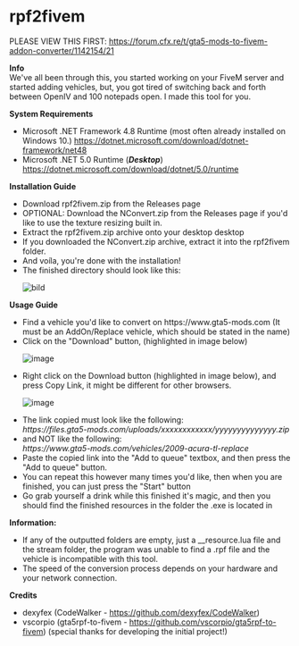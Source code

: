 <h1>rpf2fivem</h1>

PLEASE VIEW THIS FIRST: https://forum.cfx.re/t/gta5-mods-to-fivem-addon-converter/1142154/21

<b>Info</b>\
We've all been through this, you started working on your FiveM server and started adding vehicles, but, you got tired of switching back and forth between OpenIV and 100 notepads open. I made this tool for you.


<b>System Requirements</b>
- Microsoft .NET Framework 4.8 Runtime (most often already installed on Windows 10.)
https://dotnet.microsoft.com/download/dotnet-framework/net48
- Microsoft .NET 5.0 Runtime (***Desktop***)
https://dotnet.microsoft.com/download/dotnet/5.0/runtime


<b>Installation Guide</b>
<ul>
  <li>Download rpf2fivem.zip from the Releases page</li>
  <li>OPTIONAL: Download the NConvert.zip from the Releases page if you'd like to use the texture resizing built in.</li>
  <li>Extract the rpf2fivem.zip archive onto your desktop desktop</li>
  <li>If you downloaded the NConvert.zip archive, extract it into the rpf2fivem folder.</li>
  <li>And voíla, you're done with the installation!</li>
  <li>The finished directory should look like this:</li>
  
  ![bild](https://user-images.githubusercontent.com/38162785/128943774-0da58efa-baed-4b85-a354-6501a956e07b.png)

</ul>
  
  
<b>Usage Guide</b>
<ul>
  <li>Find a vehicle you'd like to convert on https://www.gta5-mods.com (It must be an AddOn/Replace vehicle, which should be stated in the name)</li>
  <li>Click on the "Download" button, (highlighted in image below)</li>

  ![image](https://user-images.githubusercontent.com/38162785/128640396-026c33eb-34a4-4021-809c-2b8483b450be.png)

  <li>Right click on the Download button (highlighted in image below), and press Copy Link, it might be different for other browsers.</li>
  
  ![image](https://user-images.githubusercontent.com/38162785/128640638-223e478f-8d0f-4355-8935-a14a843ccc0a.png)

  <li>The link copied must look like the following:</li>
  <i>https://files.gta5-mods.com/uploads/xxxxxxxxxxxx/yyyyyyyyyyyyyy.zip</i>
  <li>and NOT like the following:</li>
  <i>https://www.gta5-mods.com/vehicles/2009-acura-tl-replace</i>
  
  <li>Paste the copied link into the "Add to queue" textbox, and then press the "Add to queue" button.</li>
  <li>You can repeat this however many times you'd like, then when you are finished, you can just press the "Start" button</li>
  <li>Go grab yourself a drink while this finished it's magic, and then you should find the finished resources in the folder the .exe is located in</li>
</ul>
  
<b>Information:</b>
<ul>
  <li>If any of the outputted folders are empty, just a __resource.lua file and the stream folder, the program was unable to find a .rpf file and the vehicle is    incompatible with this tool.</li>
  <li>The speed of the conversion process depends on your hardware and your network connection.</li>
</ul>


  
<b>Credits</b>
- dexyfex (CodeWalker - https://github.com/dexyfex/CodeWalker)
- vscorpio (gta5rpf-to-fivem - https://github.com/vscorpio/gta5rpf-to-fivem) (special thanks for developing the initial project!)
